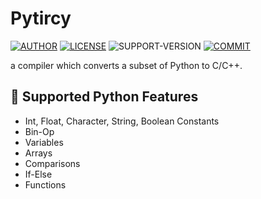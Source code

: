 # Pytircy
[![AUTHOR](https://img.shields.io/badge/author-Temps233-blue)](https://github.com/Temps233) [![LICENSE](https://img.shields.io/badge/license-MIT-8BB903)](https://github.com/Temps233/Pytircy/blob/master/LICENSE) ![SUPPORT-VERSION](https://img.shields.io/badge/python-3.8_|_3.9_|_3.10_|_3.11_|_3.12-0274B5)
[![COMMIT](https://img.shields.io/github/last-commit/Temps233/Pytircy)](https://github.com/Temps233/Pytircy/commits/master)

a compiler which converts a subset of Python to C/C++.

## 📖 Supported Python Features
- Int, Float, Character, String, Boolean Constants
- Bin-Op
- Variables
- Arrays
- Comparisons
- If-Else
- Functions